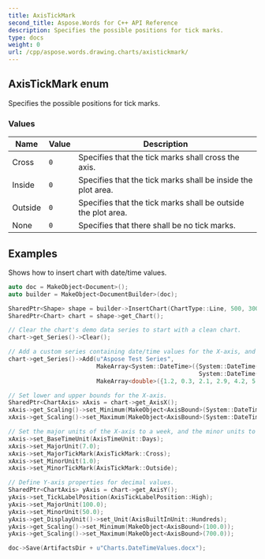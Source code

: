 ```yaml
---
title: AxisTickMark
second_title: Aspose.Words for C++ API Reference
description: Specifies the possible positions for tick marks. 
type: docs
weight: 0
url: /cpp/aspose.words.drawing.charts/axistickmark/
---
```

## AxisTickMark enum


Specifies the possible positions for tick marks.

### Values

| Name | Value | Description |
| --- | --- | --- |
| Cross | `0` | Specifies that the tick marks shall cross the axis. |
| Inside | `0` | Specifies that the tick marks shall be inside the plot area. |
| Outside | `0` | Specifies that the tick marks shall be outside the plot area. |
| None | `0` | Specifies that there shall be no tick marks. |


## Examples




Shows how to insert chart with date/time values. 
```cpp
auto doc = MakeObject<Document>();
auto builder = MakeObject<DocumentBuilder>(doc);

SharedPtr<Shape> shape = builder->InsertChart(ChartType::Line, 500, 300);
SharedPtr<Chart> chart = shape->get_Chart();

// Clear the chart's demo data series to start with a clean chart.
chart->get_Series()->Clear();

// Add a custom series containing date/time values for the X-axis, and respective decimal values for the Y-axis.
chart->get_Series()->Add(u"Aspose Test Series",
                         MakeArray<System::DateTime>({System::DateTime(2017, 11, 6), System::DateTime(2017, 11, 9), System::DateTime(2017, 11, 15),
                                                      System::DateTime(2017, 11, 21), System::DateTime(2017, 11, 25), System::DateTime(2017, 11, 29)}),
                         MakeArray<double>({1.2, 0.3, 2.1, 2.9, 4.2, 5.3}));

// Set lower and upper bounds for the X-axis.
SharedPtr<ChartAxis> xAxis = chart->get_AxisX();
xAxis->get_Scaling()->set_Minimum(MakeObject<AxisBound>(System::DateTime(2017, 11, 5).ToOADate()));
xAxis->get_Scaling()->set_Maximum(MakeObject<AxisBound>(System::DateTime(2017, 12, 3)));

// Set the major units of the X-axis to a week, and the minor units to a day.
xAxis->set_BaseTimeUnit(AxisTimeUnit::Days);
xAxis->set_MajorUnit(7.0);
xAxis->set_MajorTickMark(AxisTickMark::Cross);
xAxis->set_MinorUnit(1.0);
xAxis->set_MinorTickMark(AxisTickMark::Outside);

// Define Y-axis properties for decimal values.
SharedPtr<ChartAxis> yAxis = chart->get_AxisY();
yAxis->set_TickLabelPosition(AxisTickLabelPosition::High);
yAxis->set_MajorUnit(100.0);
yAxis->set_MinorUnit(50.0);
yAxis->get_DisplayUnit()->set_Unit(AxisBuiltInUnit::Hundreds);
yAxis->get_Scaling()->set_Minimum(MakeObject<AxisBound>(100.0));
yAxis->get_Scaling()->set_Maximum(MakeObject<AxisBound>(700.0));

doc->Save(ArtifactsDir + u"Charts.DateTimeValues.docx");
```

